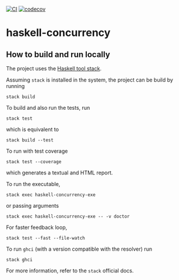 [![CI](https://github.com/alessandrocandolini/haskell-concurrency/actions/workflows/ci.yml/badge.svg)](https://github.com/alessandrocandolini/haskell-concurrency/actions/workflows/ci.yml) [![codecov](https://codecov.io/gh/alessandrocandolini/haskell-concurrency/branch/main/graph/badge.svg?token=tAtNubiNbt)](https://codecov.io/gh/alessandrocandolini/haskell-concurrency)

# haskell-concurrency

## How to build and run locally

The project uses the [Haskell tool stack](https://docs.haskellstack.org/en/stable/README/).

Assuming `stack` is installed in the system, the project can be build by running
```
stack build
```
To build and also run the tests, run
```
stack test
```
which is equivalent to
```
stack build --test
```
To run with test coverage
```
stack test --coverage
```
which generates a textual and HTML report.

To run the executable,
```
stack exec haskell-concurrency-exe
```
or passing arguments
```
stack exec haskell-concurrency-exe -- -v doctor
```

For faster feedback loop,
```
stack test --fast --file-watch
```
To run `ghci` (with a version compatible with the resolver) run
```
stack ghci
```
For more information, refer to the `stack` official docs.

